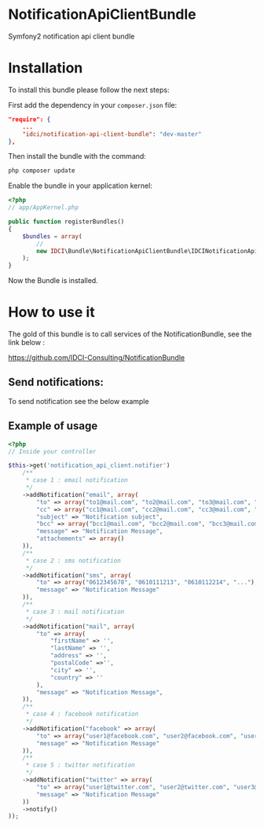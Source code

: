 NotificationApiClientBundle
===========================

Symfony2 notification api client bundle

Installation
============

To install this bundle please follow the next steps:

First add the dependency in your `composer.json` file:

```json
"require": {
    ...
    "idci/notification-api-client-bundle": "dev-master"
},
```

Then install the bundle with the command:

```sh
php composer update
```

Enable the bundle in your application kernel:

```php
<?php
// app/AppKernel.php

public function registerBundles()
{
    $bundles = array(
        //
        new IDCI\Bundle\NotificationApiClientBundle\IDCINotificationApiClientBundle(),
    );
}
```
Now the Bundle is installed.

How to use it
=============

The gold of this bundle is to call services of the NotificationBundle, see the link below :

https://github.com/IDCI-Consulting/NotificationBundle

Send notifications:
-------------------

To send notification see the below example

Example of usage
----------------

```php
<?php
// Inside your controller

$this->get('notification_api_client.notifier')
    /**
     * case 1 : email notification
     */
    ->addNotification("email", array(
        "to" => array("to1@mail.com", "to2@mail.com", "to3@mail.com", "..."),
        "cc" => array("cc1@mail.com", "cc2@mail.com", "cc3@mail.com", "..."),
        "subject" => "Notification subject",
        "bcc" => array("bcc1@mail.com", "bcc2@mail.com", "bcc3@mail.com", "..."),
        "message" => "Notification Message",
        "attachements" => array()
    )),
    /**
     * case 2 : sms notification
     */
    ->addNotification("sms", array(
        "to" => array("0612345678", "0610111213", "0610112214", "..."),
        "message" => "Notification Message"
    )),
    /**
     * case 3 : mail notification
     */
    ->addNotification("mail", array(
        "to" => array(
            "firstName" => '',
            "lastName" => '',
            "address" => '',
            "postalCode" =>'',
            "city" => '',
            "country" => ''
        ),
        "message" => "Notification Message",
    )),
    /**
     * case 4 : facebook notification
     */
    ->addNotification("facebook" => array(
        "to" => array("user1@facebook.com", "user2@facebook.com", "user3@facebook.com", "..."),
        "message" => "Notification Message"
    )),
    /**
     * case 5 : twitter notification
     */
    ->addNotification("twitter" => array(
        "to" => array("user1@twitter.com", "user2@twitter.com", "user3@twitter.com", "..."),
        "message" => "Notification Message"
    ))
    ->notify()
));
```

